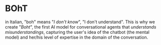 # BOhT

in Italian, "boh" means "_I don't know_", "I don't understand". This is why we create "_Boht_", the first AI model for conversational agents that _understands misunderstandings_, capturing the user's idea of the chatbot (the mental model) and her/his level of expertise in the domain of the conversation.
